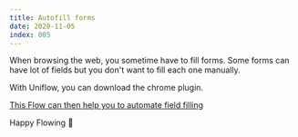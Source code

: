 ```yaml
---
title: Autofill forms
date: 2020-11-05
index: 005
---
```


When browsing the web, you sometime have to fill forms. Some forms can have lot of fields but you don't want to fill each one manually.

With Uniflow, you can download the chrome plugin.

[This Flow can then help you to automate field filling](https://uniflow.io/public/feed/auto-fill-forms)

Happy Flowing 🚀